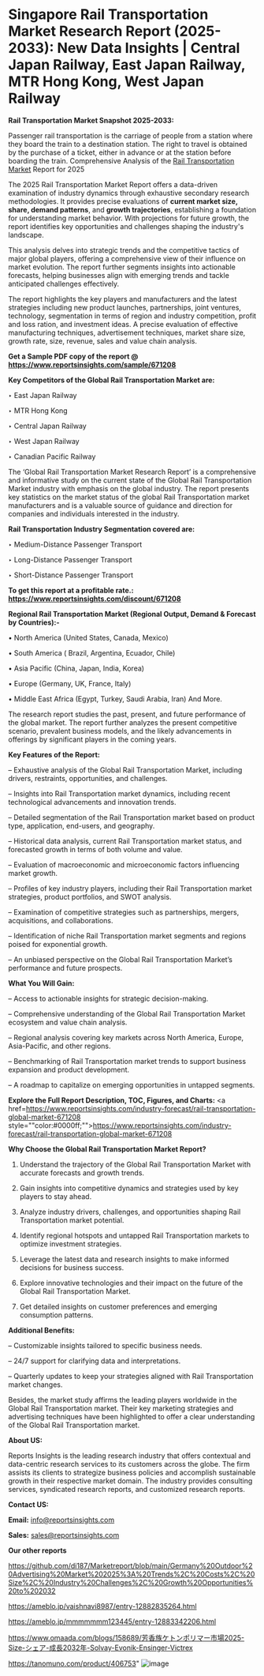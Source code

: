 # Singapore Rail Transportation Market Research Report (2025-2033): New Data Insights | Central Japan Railway, East Japan Railway, MTR Hong Kong, West Japan Railway

<strong>Rail Transportation Market Snapshot 2025-2033:</strong>

Passenger rail transportation is the carriage of people from a station where they board the train to a destination station. The right to travel is obtained by the purchase of a ticket, either in advance or at the station before boarding the train. Comprehensive Analysis of the <a href=https://www.reportsinsights.com/sample/671208>Rail Transportation Market</a> Report for 2025

The 2025 Rail Transportation Market Report offers a data-driven examination of industry dynamics through exhaustive secondary research methodologies. It provides precise evaluations of <strong>current market size, share, demand patterns</strong>, and <strong>growth trajectories</strong>, establishing a foundation for understanding market behavior. With projections for future growth, the report identifies key opportunities and challenges shaping the industry's landscape.

This analysis delves into strategic trends and the competitive tactics of major global players, offering a comprehensive view of their influence on market evolution. The report further segments insights into actionable forecasts, helping businesses align with emerging trends and tackle anticipated challenges effectively.

The report highlights the key players and manufacturers and the latest strategies including new product launches, partnerships, joint ventures, technology, segmentation in terms of region and industry competition, profit and loss ration, and investment ideas. A precise evaluation of effective manufacturing techniques, advertisement techniques, market share size, growth rate, size, revenue, sales and value chain analysis.

<strong>Get a Sample PDF copy of the report @ <a href=https://www.reportsinsights.com/sample/671208 style=color:#0000ff;>https://www.reportsinsights.com/sample/671208</a></strong>

<strong>Key Competitors of the Global Rail Transportation Market are:</strong>

‣ East Japan Railway

‣ MTR Hong Kong

‣ Central Japan Railway

‣ West Japan Railway

‣ Canadian Pacific Railway

The ‘Global Rail Transportation Market Research Report’ is a comprehensive and informative study on the current state of the Global Rail Transportation Market industry with emphasis on the global industry. The report presents key statistics on the market status of the global Rail Transportation market manufacturers and is a valuable source of guidance and direction for companies and individuals interested in the industry.

<strong>Rail Transportation Industry Segmentation covered are:</strong>

‣ Medium-Distance Passenger Transport

‣ Long-Distance Passenger Transport

‣ Short-Distance Passenger Transport

<strong>To get this report at a profitable rate.: <a href=https://www.reportsinsights.com/discount/671208 style=color:#0000ff;>https://www.reportsinsights.com/discount/671208</a></strong>

<strong>Regional Rail Transportation Market (Regional Output, Demand &amp; Forecast by Countries):-</strong>

• North America (United States, Canada, Mexico)

• South America ( Brazil, Argentina, Ecuador, Chile)

• Asia Pacific (China, Japan, India, Korea)

• Europe (Germany, UK, France, Italy)

• Middle East Africa (Egypt, Turkey, Saudi Arabia, Iran) And More.

The research report studies the past, present, and future performance of the global market. The report further analyzes the present competitive scenario, prevalent business models, and the likely advancements in offerings by significant players in the coming years.

<strong>Key Features of the Report:</strong>

– Exhaustive analysis of the Global Rail Transportation Market, including drivers, restraints, opportunities, and challenges.

– Insights into Rail Transportation market dynamics, including recent technological advancements and innovation trends.

– Detailed segmentation of the Rail Transportation market based on product type, application, end-users, and geography.

– Historical data analysis, current Rail Transportation market status, and forecasted growth in terms of both volume and value.

– Evaluation of macroeconomic and microeconomic factors influencing market growth.

– Profiles of key industry players, including their Rail Transportation market strategies, product portfolios, and SWOT analysis.

– Examination of competitive strategies such as partnerships, mergers, acquisitions, and collaborations.

– Identification of niche Rail Transportation market segments and regions poised for exponential growth.

– An unbiased perspective on the Global Rail Transportation Market’s performance and future prospects.

<strong>What You Will Gain:</strong>

– Access to actionable insights for strategic decision-making.

– Comprehensive understanding of the Global Rail Transportation Market ecosystem and value chain analysis.

– Regional analysis covering key markets across North America, Europe, Asia-Pacific, and other regions.

– Benchmarking of Rail Transportation market trends to support business expansion and product development.

– A roadmap to capitalize on emerging opportunities in untapped segments.

<strong>Explore the Full Report Description, TOC, Figures, and Charts:</strong>
<a href=https://www.reportsinsights.com/industry-forecast/rail-transportation-global-market-671208 style=""color:#0000ff;"">https://www.reportsinsights.com/industry-forecast/rail-transportation-global-market-671208</a>

<strong>Why Choose the Global Rail Transportation Market Report?</strong>

1. Understand the trajectory of the Global Rail Transportation Market with accurate forecasts and growth trends.

2. Gain insights into competitive dynamics and strategies used by key players to stay ahead.

3. Analyze industry drivers, challenges, and opportunities shaping Rail Transportation market potential.

4. Identify regional hotspots and untapped Rail Transportation markets to optimize investment strategies.

5. Leverage the latest data and research insights to make informed decisions for business success.

6. Explore innovative technologies and their impact on the future of the Global Rail Transportation Market.

7. Get detailed insights on customer preferences and emerging consumption patterns.

<strong>Additional Benefits:</strong>

– Customizable insights tailored to specific business needs.

– 24/7 support for clarifying data and interpretations.

– Quarterly updates to keep your strategies aligned with Rail Transportation market changes.

Besides, the market study affirms the leading players worldwide in the Global Rail Transportation market. Their key marketing strategies and advertising techniques have been highlighted to offer a clear understanding of the Global Rail Transportation market.

<strong><strong>About US</strong>:</strong>

Reports Insights is the leading research industry that offers contextual and data-centric research services to its customers across the globe. The firm assists its clients to strategize business policies and accomplish sustainable growth in their respective market domain. The industry provides consulting services, syndicated research reports, and customized research reports.

<strong>Contact US:</strong>

<p class=><b>Email:</b> <a href=mailto:info@reportsinsights.com>info@reportsinsights.com</a></p>
<p class=><b>Sales:</b> <a href=mailto:sales@reportsinsights.com>sales@reportsinsights.com</a></p>

<strong>Our other reports</strong>

<a href=https://github.com/di187/Marketreport/blob/main/Germany%20Outdoor%20Advertising%20Market%202025%3A%20Trends%2C%20Costs%2C%20Size%2C%20Industry%20Challenges%2C%20Growth%20Opportunities%20to%202032>https://github.com/di187/Marketreport/blob/main/Germany%20Outdoor%20Advertising%20Market%202025%3A%20Trends%2C%20Costs%2C%20Size%2C%20Industry%20Challenges%2C%20Growth%20Opportunities%20to%202032</a>

<a href=https://ameblo.jp/vaishnavi8987/entry-12882835264.html>https://ameblo.jp/vaishnavi8987/entry-12882835264.html</a>

<a href=https://ameblo.jp/mmmmmmm123445/entry-12883342206.html>https://ameblo.jp/mmmmmmm123445/entry-12883342206.html</a>

<a href=https://www.omaada.com/blogs/158689/芳香族ケトンポリマー市場2025-Size-シェア-成長2032年-Solvay-Evonik-Ensinger-Victrex>https://www.omaada.com/blogs/158689/芳香族ケトンポリマー市場2025-Size-シェア-成長2032年-Solvay-Evonik-Ensinger-Victrex</a>

<a href=https://tanomuno.com/product/406753>https://tanomuno.com/product/406753</a>"
![image](https://github.com/user-attachments/assets/239fc026-16a4-4102-9999-6eb724cf75ce)
